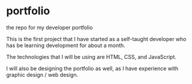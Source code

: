 # portfolio
the repo for my developer portfolio

This is the first project that I have started as a self-taught developer who has be learning development for about a month. 

The technologies that I will be using are HTML, CSS, and JavaScript.

I will also be designing the portfolio as well, as I have experience with graphic design / web design.
